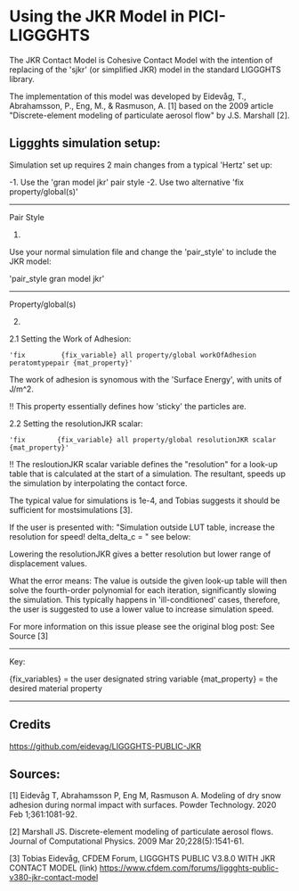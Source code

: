 # Using the JKR Model in PICI-LIGGGHTS

The JKR Contact Model is Cohesive Contact Model with the intention of replacing of the 'sjkr' (or simplified JKR) model in the standard LIGGGHTS library.

The implementation of this model was developed by Eidevåg, T., Abrahamsson, P., Eng, M., & Rasmuson, A. [1] based on the 2009 article "Discrete-element modeling of particulate aerosol flow" by J.S. Marshall [2].

## Liggghts simulation setup:

Simulation set up requires 2 main changes from a typical 'Hertz' set up:

-1. Use the 'gran model jkr' pair style
-2. Use two alternative 'fix property/global(s)'

-----------------------------------------------------------
Pair Style

1.     
Use your normal simulation file and change the 'pair_style' to include the JKR model:

'pair_style     gran model jkr'

-----------------------------------------------------------
Property/global(s)

2. 
2.1 Setting the Work of Adhesion:

    'fix         {fix_variable} all property/global workOfAdhesion peratomtypepair {mat_property}'

The work of adhesion is synomous with the 'Surface Energy', with units of J/m^2.

!! This property essentially defines how 'sticky' the particles are.
 
2.2 Setting the resolutionJKR scalar:

    'fix        {fix_variable} all property/global resolutionJKR scalar {mat_property}' 

!! The resloutionJKR scalar variable defines the "resolution" for a look-up table that is calculated at the start of a simulation. The resultant, speeds up the simulation by interpolating the contact force. 

The typical value for simulations is 1e-4, and Tobias suggests it should be sufficient for mostsimulations [3].

If the user is presented with: "Simulation outside LUT table, increase the resolution for speed! delta_delta_c = " see below:

Lowering the resolutionJKR gives a better resolution but lower range of displacement values.

What the error means: 
The value is outside the given look-up table will then solve the fourth-order polynomial for each iteration, significantly slowing the simulation. This typically happens in 'ill-conditioned' cases, therefore, the user is suggested to use a lower value to increase simulation speed.

For more information on this issue please see the original blog post: See Source [3]  

-----------------------------------------------------------
Key:

{fix_variables}   = the user designated string variable
{mat_property}    = the desired material property

-----------------------------------------------------------

## Credits
https://github.com/eidevag/LIGGGHTS-PUBLIC-JKR

## Sources:
[1] Eidevåg T, Abrahamsson P, Eng M, Rasmuson A. Modeling of dry snow adhesion during normal impact with surfaces. Powder Technology. 2020 Feb 1;361:1081-92.

[2] Marshall JS. Discrete-element modeling of particulate aerosol flows. Journal of Computational Physics. 2009 Mar 20;228(5):1541-61.

[3] Tobias Eidevåg, CFDEM Forum, LIGGGHTS PUBLIC V3.8.0 WITH JKR CONTACT MODEL (link) https://www.cfdem.com/forums/liggghts-public-v380-jkr-contact-model
